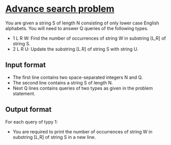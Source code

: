 # [Advance search problem][link]

You are given a string S of length N consisting of only lower case English alphabets. You will need to answer Q queries of the following types.

- 1 L R W: Find the number of occurrences of string W in substring [L,R] of string S.
- 2 L R U: Update the substring [L.R] of string S with string U.

## Input format

- The first line contains two space-separated integers N and Q.
- The second line contains a string S of length N.
- Next Q lines contains queries of two types as given in the problem statement.

## Output format

For each query of typy 1:

- You are required to print the number of occurrences of string W in substring [L,R] of string S in a new line.

[link]: https://www.hackerearth.com/practice/data-structures/advanced-data-structures/segment-trees/practice-problems/algorithm/advance-search-problem-547cbbd8/
